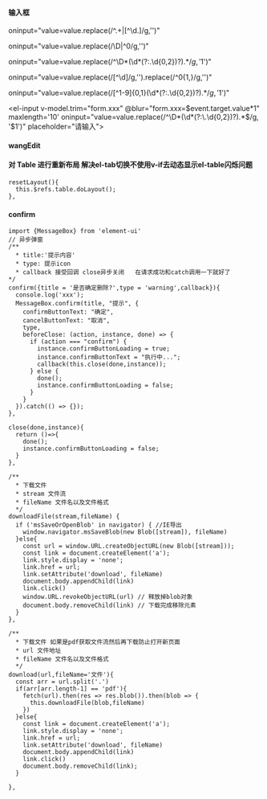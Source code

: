 #### 输入框
<!-- 只能输入数字 -->
oninput="value=value.replace(/^\.+|[^\d.]/g,'')"

<!-- input输入框输入大于0的数字  -->
oninput="value=value.replace(/\D|^0/g,'')"

<!-- 2位小数 -->
oninput="value=value.replace(/^\D*(\d*(?:\.\d{0,2})?).*$/g, '$1')"

<!-- 开头不能为0，并且不能输入小数 -->
oninput="value=value.replace(/[^\d]/g,'').replace(/^0{1,}/g,'')"

<!-- 输入数字或小数 -->
oninput="value=value.replace(/[^1-9]{0,1}(\d*(?:\.\d{0,2})?).*$/g, '$1')"

<!-- 防止输入中文后在输入数字失败 -->
<el-input v-model.trim="form.xxx"  @blur="form.xxx=$event.target.value*1" maxlength='10' oninput="value=value.replace(/^\D*(\d*(?:\.\d{0,2})?).*$/g, '$1')"  placeholder="请输入"></el-input>
#### wangEdit
<link href="https://unpkg.com/@wangeditor/editor@latest/dist/css/style.css" rel="stylesheet"/>
<script src="https://unpkg.com/@wangeditor/editor@latest/dist/index.js"></script>

#### 对 Table 进行重新布局  解决el-tab切换不使用v-if去动态显示el-table闪烁问题
```
resetLayout(){
  this.$refs.table.doLayout();
},

```
#### confirm
```
import {MessageBox} from 'element-ui'
// 异步弹窗
/**
  * title:'提示内容'
  * type: 提示icon
  * callback 接受回调 close异步关闭   在请求成功和catch调用一下就好了
*/
confirm({title = '是否确定删除?',type = 'warning',callback}){
  console.log('xxx');
  MessageBox.confirm(title, "提示", {
    confirmButtonText: "确定",
    cancelButtonText: "取消",
    type,
    beforeClose: (action, instance, done) => {
      if (action === "confirm") {
        instance.confirmButtonLoading = true;
        instance.confirmButtonText = "执行中...";
        callback(this.close(done,instance));
      } else {
        done();
        instance.confirmButtonLoading = false;
      }
    }
  }).catch(() => {});
},

close(done,instance){
  return ()=>{
    done();
    instance.confirmButtonLoading = false;
  }
},

/**
  * 下载文件
  * stream 文件流
  * fileName 文件名以及文件格式
  */
downloadFile(stream,fileName) {
  if ('msSaveOrOpenBlob' in navigator) { //IE导出
    window.navigator.msSaveBlob(new Blob([stream]), fileName)
  }else{
    const url = window.URL.createObjectURL(new Blob([stream]));
    const link = document.createElement('a');
    link.style.display = 'none';
    link.href = url;
    link.setAttribute('download', fileName)
    document.body.appendChild(link)
    link.click()
    window.URL.revokeObjectURL(url) // 释放掉blob对象
    document.body.removeChild(link) // 下载完成移除元素
  }
},

/**
  * 下载文件 如果是pdf获取文件流然后再下载防止打开新页面
  * url 文件地址
  * fileName 文件名以及文件格式
  */
download(url,fileName='文件'){
  const arr = url.split('.')
  if(arr[arr.length-1] == 'pdf'){
    fetch(url).then(res => res.blob()).then(blob => {
      this.downloadFile(blob,fileName)
    })
  }else{
    const link = document.createElement('a');
    link.style.display = 'none';
    link.href = url;
    link.setAttribute('download', fileName)
    document.body.appendChild(link)
    link.click()
    document.body.removeChild(link);
  }
  
},
```